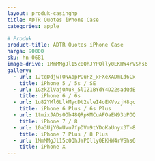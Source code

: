 ```yaml
---
layout: produk-casinghp
title: ADTR Quotes iPhone Case
categories: apple

# Produk
product-title: ADTR Quotes iPhone Case
harga: 90000
sku: hn-0681
image-drive: 1MmMMgJl15c0QhJYPQlly0EKHW4rVShs6
gallery:
  - url: 1JtqDdjwTONAopPOuFz_xFXeXADmLd6Cx
    title: iPhone 5 / 5s / SE
  - url: 1GzkZlVajOAuk_5lIZ1BYdY4D22sadQdE
    title: iPhone 6 / 6s
  - url: 1u82YMl6LlkMycDt2vleI4oEKVvzjH8qc
    title: iPhone 6 Plus / 6s Plus
  - url: 1tmixJADs0Ob48QRpKMCuAFOaEN93bPOQ
    title: iPhone 7 / 8
  - url: 10a3UjY0wUvu7fpDVm9tYDoKaUnyx3T-8
    title: iPhone 7 Plus / 8 Plus
  - url: 1MmMMgJl15c0QhJYPQlly0EKHW4rVShs6
    title: iPhone X
---
```

